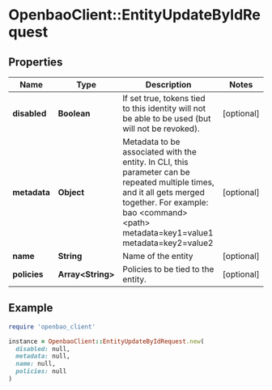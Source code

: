 # OpenbaoClient::EntityUpdateByIdRequest

## Properties

| Name | Type | Description | Notes |
| ---- | ---- | ----------- | ----- |
| **disabled** | **Boolean** | If set true, tokens tied to this identity will not be able to be used (but will not be revoked). | [optional] |
| **metadata** | **Object** | Metadata to be associated with the entity. In CLI, this parameter can be repeated multiple times, and it all gets merged together. For example: bao &lt;command&gt; &lt;path&gt; metadata&#x3D;key1&#x3D;value1 metadata&#x3D;key2&#x3D;value2 | [optional] |
| **name** | **String** | Name of the entity | [optional] |
| **policies** | **Array&lt;String&gt;** | Policies to be tied to the entity. | [optional] |

## Example

```ruby
require 'openbao_client'

instance = OpenbaoClient::EntityUpdateByIdRequest.new(
  disabled: null,
  metadata: null,
  name: null,
  policies: null
)
```


